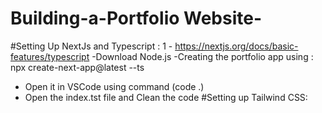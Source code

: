 # Building-a-Portfolio Website-

#Setting Up NextJs and Typescript :
 1 - https://nextjs.org/docs/basic-features/typescript
 -Download Node.js 
 -Creating the portfolio app using : npx create-next-app@latest --ts
 - Open it in VSCode using command (code .)
 - Open the index.tst file and Clean the code 
#Setting up Tailwind CSS:



